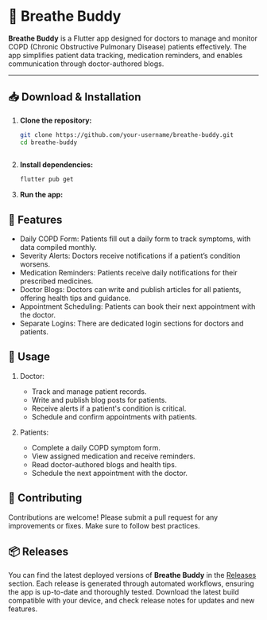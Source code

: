 # 📱 Breathe Buddy

**Breathe Buddy** is a Flutter app designed for doctors to manage and monitor COPD (Chronic Obstructive Pulmonary Disease) patients effectively. The app simplifies patient data tracking, medication reminders, and enables communication through doctor-authored blogs.

---

## 📥 Download & Installation
1. **Clone the repository:**
   ```bash
   git clone https://github.com/your-username/breathe-buddy.git
   cd breathe-buddy
  
2. **Install dependencies:**
   ```bash
   flutter pub get

3. **Run the app:**

## 📝 Features
- Daily COPD Form: Patients fill out a daily form to track symptoms, with data compiled monthly.
- Severity Alerts: Doctors receive notifications if a patient’s condition worsens.
- Medication Reminders: Patients receive daily notifications for their prescribed medicines.
- Doctor Blogs: Doctors can write and publish articles for all patients, offering health tips and guidance.
- Appointment Scheduling: Patients can book their next appointment with the doctor.
- Separate Logins: There are dedicated login sections for doctors and patients.

## 🚀 Usage
1. Doctor:
   - Track and manage patient records.
   - Write and publish blog posts for patients.
   - Receive alerts if a patient's condition is critical.
   - Schedule and confirm appointments with patients.
  
2. Patients:
   - Complete a daily COPD symptom form.
   - View assigned medication and receive reminders.
   - Read doctor-authored blogs and health tips.
   - Schedule the next appointment with the doctor.
  
## 🤝 Contributing

Contributions are welcome! Please submit a pull request for any improvements or fixes. Make sure to follow best practices.
  

## 📦 Releases

You can find the latest deployed versions of **Breathe Buddy** in the [Releases](https://github.com/Sayan2908/BreatheBuddy/releases) section. Each release is generated through automated workflows, ensuring the app is up-to-date and thoroughly tested. Download the latest build compatible with your device, and check release notes for updates and new features.

